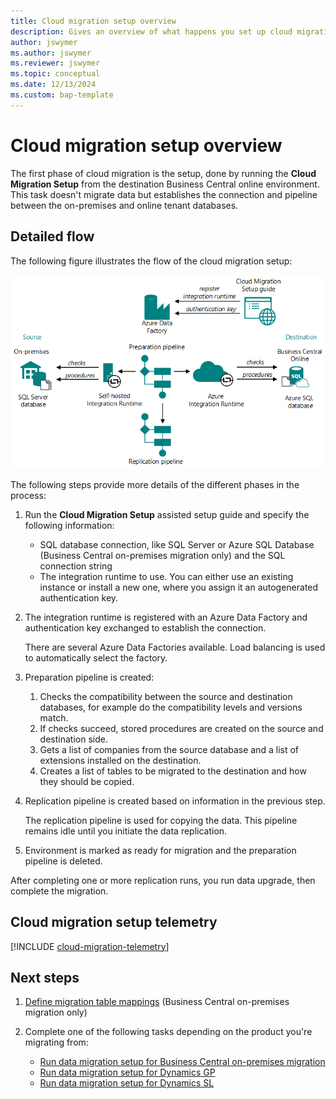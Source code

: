```yaml
---
title: Cloud migration setup overview 
description: Gives an overview of what happens you set up cloud migration. 
author: jswymer
ms.author: jswymer
ms.reviewer: jswymer
ms.topic: conceptual 
ms.date: 12/13/2024
ms.custom: bap-template
---
```

# Cloud migration setup overview

The first phase of cloud migration is the setup, done by running the **Cloud Migration Setup** from the destination Business Central online environment. This task doesn't migrate data but establishes the connection and pipeline between the on-premises and online tenant databases.

## Detailed flow

The following figure illustrates the flow of the cloud migration setup:

![Shows the flow for cloud migration setup ](../developer/media/cloud-migration-setup-process.png)

The following steps provide more details of the different phases in the process:

1. Run the **Cloud Migration Setup** assisted setup guide and specify the following information:
   - SQL database connection, like SQL Server or Azure SQL Database (Business Central on-premises migration only) and the SQL connection string
   - The integration runtime to use. You can either use an existing instance or install a new one, where you assign it an autogenerated authentication key.

2. The integration runtime is registered with an Azure Data Factory and authentication key exchanged to establish the connection.

   There are several Azure Data Factories available. Load balancing is used to automatically select the factory.
3. Preparation pipeline is created:

   1. Checks the compatibility between the source and destination databases, for example do the compatibility levels and versions match.
   2. If checks succeed, stored procedures are created on the source and destination side.
   3. Gets a list of companies from the source database and a list of extensions installed on the destination.
   4. Creates a list of tables to be migrated to the destination and how they should be copied.
4. Replication pipeline is created based on information in the previous step.

   The replication pipeline is used for copying the data. This pipeline remains idle until you initiate the data replication.
5. Environment is marked as ready for migration and the preparation pipeline is deleted.

After completing one or more replication runs, you run data upgrade, then complete the migration.

## Cloud migration setup telemetry

[!INCLUDE [cloud-migration-telemetry](../developer/includes/cloud-migration-telemetry.md)]

## Next steps

1. [Define migration table mappings](migration-table-mapping.md) (Business Central on-premises migration only)
2. Complete one of the following tasks depending on the product you're migrating from:

   - [Run data migration setup for Business Central on-premises migration](migration-setup.md)
   - [Run data migration setup for Dynamics GP](migration-setup-gp.md)
   - [Run data migration setup for Dynamics SL](migration-setup-sl.md)